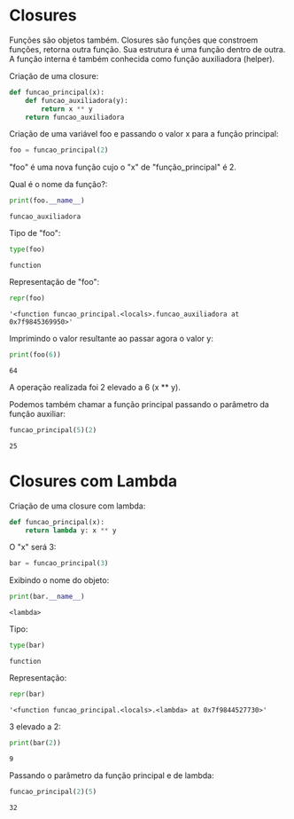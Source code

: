 # Closures

Funções são objetos também. Closures são funções que constroem funções,
retorna outra função. Sua estrutura é uma função dentro de outra. A
função interna é também conhecida como função auxiliadora (helper).

Criação de uma closure:

``` python
def funcao_principal(x):
    def funcao_auxiliadora(y):
        return x ** y
    return funcao_auxiliadora
```

Criação de uma variável foo e passando o valor x para a função
principal:

``` python
foo = funcao_principal(2)
```

\"foo\" é uma nova função cujo o \"x\" de \"função_principal\" é 2.

Qual é o nome da função?:

``` python
print(foo.__name__)
```

``` console
funcao_auxiliadora
```

Tipo de \"foo\":

``` python
type(foo)
```

``` console
function
```

Representação de \"foo\":

``` python
repr(foo)
```

``` console
'<function funcao_principal.<locals>.funcao_auxiliadora at 0x7f9845369950>'
```

Imprimindo o valor resultante ao passar agora o valor y:

``` python
print(foo(6))
```

``` console
64
```

A operação realizada foi 2 elevado a 6 (x \*\* y).

Podemos também chamar a função principal passando o parâmetro da função
auxiliar:

``` python
funcao_principal(5)(2)
```

``` console
25
```

# Closures com Lambda

Criação de uma closure com lambda:

``` python
def funcao_principal(x):
    return lambda y: x ** y
```

O \"x\" será 3:

``` python
bar = funcao_principal(3)
```

Exibindo o nome do objeto:

``` python
print(bar.__name__)
```

``` console
<lambda>
```

Tipo:

``` python
type(bar)
```

``` console
function
```

Representação:

``` python
repr(bar)
```

``` console
'<function funcao_principal.<locals>.<lambda> at 0x7f9844527730>'
```

3 elevado a 2:

``` python
print(bar(2))
```

``` console
9
```

Passando o parâmetro da função principal e de lambda:

``` python
funcao_principal(2)(5)
```

``` console
32
```
